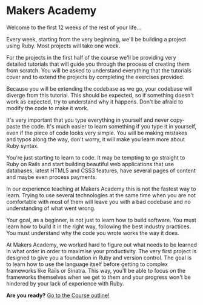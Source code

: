 # Makers Academy

Welcome to the first 12 weeks of the rest of your life...

Every week, starting from the very beginning, we'll be building a project using Ruby. Most projects will take one week.

For the projects in the first half of the course we'll be providing very detailed tutorials that will guide you through the process of creating them from scratch. You will be asked to understand everything that the tutorials cover and to extend the projects by completing the exercises provided.

Because you will be extending the codebase as we go, your codebase will diverge from this tutorial. This should be expected, so if something doesn't work as expected, try to understand why it happens. Don't be afraid to modify the code to make it work.

It's very important that you type everything in yourself and never copy-paste the code. It's much easier to learn something if you type it in yourself, even if the piece of code looks very simple. You will be making mistakes and typos along the way, don't worry, it will make you learn more about Ruby syntax.

You're just starting to learn to code. It may be tempting to go straight to Ruby on Rails and start building beautiful web applications that use databases, latest HTML5 and CSS3 features, have several pages of content and maybe even process payments.

In our experience teaching at Makers Academy this is not the fastest way to learn. Trying to use several technologies at the same time when you are not comfortable with most of them will leave you with a bad codebase and no understanding of what went wrong.

Your goal, as a beginner, is not just to learn how to build software. You must learn how to build it in the right way, following the best industry practices. You must understand why the code you wrote works the way it does.

At Makers Academy, we worked hard to figure out what needs to be learned in what order in order to maximise your productivity. The very first project is designed to give you a foundation in Ruby and version control. The goal is to learn how to use the language itself before getting to complex frameworks like Rails or Sinatra. This way, you'll be able to focus on the frameworks themselves when we get to them and your progress won't be hindered by your lack of experience with Ruby.

**Are you ready?** [Go to the Course outline!](/makersacademy/course/blob/master/toc.md)
